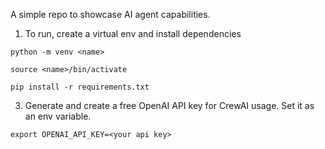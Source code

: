 A simple repo to showcase AI agent capabilities. 

1. To run, create a virtual env and install dependencies

```
python -m venv <name>

source <name>/bin/activate

pip install -r requirements.txt
```

3. Generate and create a free OpenAI API key for CrewAI usage. Set it as an env variable.

`export OPENAI_API_KEY=<your api key>`

